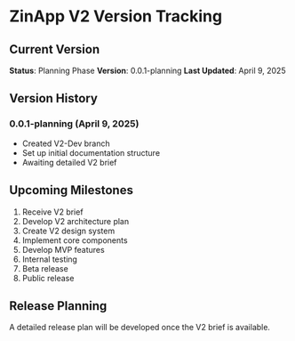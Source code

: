 # ZinApp V2 Version Tracking

## Current Version

**Status**: Planning Phase
**Version**: 0.0.1-planning
**Last Updated**: April 9, 2025

## Version History

### 0.0.1-planning (April 9, 2025)
- Created V2-Dev branch
- Set up initial documentation structure
- Awaiting detailed V2 brief

## Upcoming Milestones

1. Receive V2 brief
2. Develop V2 architecture plan
3. Create V2 design system
4. Implement core components
5. Develop MVP features
6. Internal testing
7. Beta release
8. Public release

## Release Planning

A detailed release plan will be developed once the V2 brief is available.
